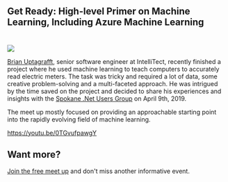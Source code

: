 

## Get Ready: High-level Primer on Machine Learning, Including Azure Machine Learning
#
![](https://intellitect.com/wp-content/uploads/2019/04/meetup-pic.jpg)

[Brian Uptagrafft](/brian-uptagrafft/), senior software engineer at IntelliTect, recently finished a project where he used machine learning to teach computers to accurately read electric meters. The task was tricky and required a lot of data, some creative problem-solving and a multi-faceted approach. He was intrigued by the time saved on the project and decided to share his experiences and insights with the [Spokane .Net Users Group](https://www.meetup.com/Spokane-NET-User-Group/) on April 9th, 2019.

The meet up mostly focused on providing an approachable starting point into the rapidly evolving field of machine learning.

https://youtu.be/0TGvufpawgY

## Want more?

[Join the free meet up](https://www.meetup.com/Spokane-NET-User-Group/) and don't miss another informative event.
